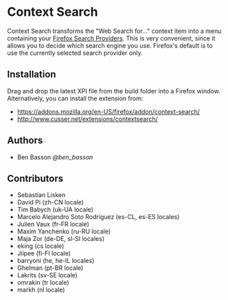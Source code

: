 ﻿Context Search
==============
Context Search transforms the "Web Search for..." context item into a menu containing your [Firefox Search Providers](https://addons.mozilla.org/en-US/firefox/search-tools/). This is very convenient, since it allows you to decide which search engine you use. Firefox's default is to use the currently selected search provider only. 

Installation
------------
Drag and drop the latest XPI file from the build folder into a Firefox window. Alternatively, you can install the extension from:

 - https://addons.mozilla.org/en-US/firefox/addon/context-search/
 - http://www.cusser.net/extensions/contextsearch/

Authors
-------
 - Ben Basson *@ben_basson*
 
Contributors
------------
 - Sebastian Lisken
 - David Pi (zh-CN locale)
 - Tim Babych (uk-UA locale)
 - Marcelo Alejandro Soto Rodríguez (es-CL, es-ES locales)
 - Julien Vaux (fr-FR locale)
 - Maxim Yanchenko (ru-RU locale)
 - Maja Zor (de-DE, sl-SI locales)
 - eking (cs locale)
 - Jiipee (fi-FI locale)
 - barryoni (he, he-IL locales) 
 - Ghelman (pt-BR locale)
 - Lakrits (sv-SE locale)
 - omrakin (tr locale)
 - markh (nl locale)
 